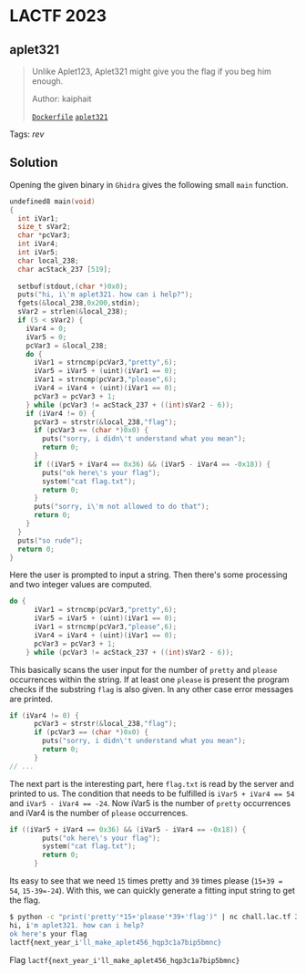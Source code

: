 # LACTF 2023

## aplet321

> Unlike Aplet123, Aplet321 might give you the flag if you beg him enough.
> 
> Author: kaiphait
> 
> [`Dockerfile`](Dockerfile)
> [`aplet321`](aplet321)

Tags: _rev_

## Solution
Opening the given binary in `Ghidra` gives the following small `main` function.

```c++
undefined8 main(void)
{
  int iVar1;
  size_t sVar2;
  char *pcVar3;
  int iVar4;
  int iVar5;
  char local_238;
  char acStack_237 [519];
  
  setbuf(stdout,(char *)0x0);
  puts("hi, i\'m aplet321. how can i help?");
  fgets(&local_238,0x200,stdin);
  sVar2 = strlen(&local_238);
  if (5 < sVar2) {
    iVar4 = 0;
    iVar5 = 0;
    pcVar3 = &local_238;
    do {
      iVar1 = strncmp(pcVar3,"pretty",6);
      iVar5 = iVar5 + (uint)(iVar1 == 0);
      iVar1 = strncmp(pcVar3,"please",6);
      iVar4 = iVar4 + (uint)(iVar1 == 0);
      pcVar3 = pcVar3 + 1;
    } while (pcVar3 != acStack_237 + ((int)sVar2 - 6));
    if (iVar4 != 0) {
      pcVar3 = strstr(&local_238,"flag");
      if (pcVar3 == (char *)0x0) {
        puts("sorry, i didn\'t understand what you mean");
        return 0;
      }
      if ((iVar5 + iVar4 == 0x36) && (iVar5 - iVar4 == -0x18)) {
        puts("ok here\'s your flag");
        system("cat flag.txt");
        return 0;
      }
      puts("sorry, i\'m not allowed to do that");
      return 0;
    }
  }
  puts("so rude");
  return 0;
}
```

Here the user is prompted to input a string. Then there's some processing and two integer values are computed.

```c++
do {
      iVar1 = strncmp(pcVar3,"pretty",6);
      iVar5 = iVar5 + (uint)(iVar1 == 0);
      iVar1 = strncmp(pcVar3,"please",6);
      iVar4 = iVar4 + (uint)(iVar1 == 0);
      pcVar3 = pcVar3 + 1;
    } while (pcVar3 != acStack_237 + ((int)sVar2 - 6));
```

This basically scans the user input for the number of `pretty` and `please` occurrences within the string. If at least one `please` is present the program checks if the substring `flag` is also given. In any other case error messages are printed.

```c++
if (iVar4 != 0) {
      pcVar3 = strstr(&local_238,"flag");
      if (pcVar3 == (char *)0x0) {
        puts("sorry, i didn\'t understand what you mean");
        return 0;
      }
// ...
```

The next part is the interesting part, here `flag.txt` is read by the server and printed to us. The condition that needs to be fulfilled is `iVar5 + iVar4 == 54` and `iVar5 - iVar4 == -24`. Now iVar5 is the number of `pretty` occurrences and iVar4 is the number of `please` occurrences.

```c++
if ((iVar5 + iVar4 == 0x36) && (iVar5 - iVar4 == -0x18)) {
        puts("ok here\'s your flag");
        system("cat flag.txt");
        return 0;
      }
```

Its easy to see that we need `15` times pretty and `39` times please (`15+39 = 54`, `15-39=-24`). With this, we can quickly generate a fitting input string to get the flag.

```bash
$ python -c "print('pretty'*15+'please'*39+'flag')" | nc chall.lac.tf 31321
hi, i'm aplet321. how can i help?
ok here's your flag
lactf{next_year_i'll_make_aplet456_hqp3c1a7bip5bmnc}
```

Flag `lactf{next_year_i'll_make_aplet456_hqp3c1a7bip5bmnc}`